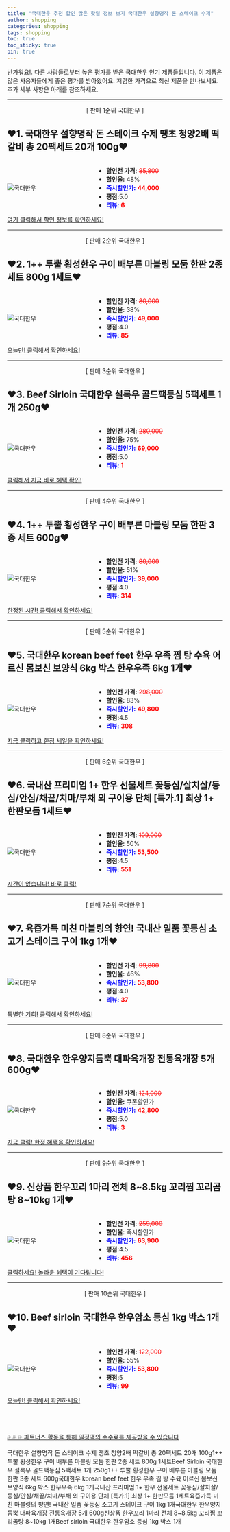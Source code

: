 ```yaml
---
title: "국대한우 추천 할인 많은 핫딜 정보 보기 국대한우 설향명작 돈 스테이크 수제"
author: shopping
categories: shopping
tags: shopping
toc: true
toc_sticky: true
pin: true
---
```

반가워요!. 다른 사람들로부터 높은 평가를 받은 국대한우 인기 제품들입니다. 이 제품은 많은 사용자들에게 좋은 평가를 받아왔어요. 저렴한 가격으로 최신 제품을 만나보세요. 추가 세부 사항은 아래를 참조하세요.

---
<p class="toplist" style="margin: 0 auto; display: block; width: fit-content;">[ 판매 1순위 국대한우 ]</p>

<h2><strong>❤️1. 국대한우 설향명작 돈 스테이크 수제 땡초 청양2배 떡갈비 총 20팩세트 20개 100g❤️</strong></h2>

<div style="display: flex; align-items: center;">
    <div style="flex: 0.4;">
        <img src="https://thumbnail6.coupangcdn.com/thumbnails/remote/230x230ex/image/vendor_inventory/c3ac/53ebf2b658ab5a8c46480bbb088edf524a4b6f10a8b5f29a54c878f1f4f6.jpg" alt="국대한우" style="max-width: 100%;">
    </div>
    <div style="flex: 0.6; margin-left: 10px;">
        <ul>
            <li><strong>할인전 가격:</strong> <del style="color: red;">85,800</del></li>
            <li><strong>할인율:</strong> 48%</li>
            <li><span style='color:blue'><strong>즉시할인가:</strong></span> <span style='color:red'><strong>44,000</strong></span></li>
            <li><strong>평점:</strong>5.0</li>
            <li><span style='color:blue'><strong>리뷰:</strong></span> <span style='color:red'><strong>6</strong></span></li>
        </ul>
    </div>
</div>
<div class="center">
    <a href="https://selin100587001.github.io?lptag=AF9450613&subid=githubio&pageKey=8113810076&traceid=V0-153&itemId=22994538727&vendorItemId=90028442778" class="myButton">
        여기 클릭해서 할인 정보를 확인하세요!
    </a>
</div>


---
<p class="toplist" style="margin: 0 auto; display: block; width: fit-content;">[ 판매 2순위 국대한우 ]</p>

<h2><strong>❤️2. 1++ 투뿔 횡성한우 구이 배부른 마블링 모둠 한판 2종 세트 800g 1세트❤️</strong></h2>

<div style="display: flex; align-items: center;">
    <div style="flex: 0.4;">
        <img src="https://thumbnail6.coupangcdn.com/thumbnails/remote/230x230ex/image/vendor_inventory/14e6/6ffe6a51e5c2a898c64446aa0368eec171223860801b7763327fb0de6c38.jpg" alt="국대한우" style="max-width: 100%;">
    </div>
    <div style="flex: 0.6; margin-left: 10px;">
        <ul>
            <li><strong>할인전 가격:</strong> <del style="color: red;">80,000</del></li>
            <li><strong>할인율:</strong> 38%</li>
            <li><span style='color:blue'><strong>즉시할인가:</strong></span> <span style='color:red'><strong>49,000</strong></span></li>
            <li><strong>평점:</strong>4.0</li>
            <li><span style='color:blue'><strong>리뷰:</strong></span> <span style='color:red'><strong>85</strong></span></li>
        </ul>
    </div>
</div>
<div class="center">
    <a href="https://selin100587001.github.io?lptag=AF9450613&subid=githubio&pageKey=7790363430&traceid=V0-153&itemId=21075171544&vendorItemId=88137362032" class="myButton">
        오늘만! 클릭해서 확인하세요!
    </a>
</div>


---
<p class="toplist" style="margin: 0 auto; display: block; width: fit-content;">[ 판매 3순위 국대한우 ]</p>

<h2><strong>❤️3. Beef Sirloin 국대한우 설록우 골드팩등심 5팩세트 1개 250g❤️</strong></h2>

<div style="display: flex; align-items: center;">
    <div style="flex: 0.4;">
        <img src="https://thumbnail10.coupangcdn.com/thumbnails/remote/230x230ex/image/vendor_inventory/58d5/dddf8d3dad615023351cce2eaca43ad110696f1d395264faa4965b79a5e0.jpg" alt="국대한우" style="max-width: 100%;">
    </div>
    <div style="flex: 0.6; margin-left: 10px;">
        <ul>
            <li><strong>할인전 가격:</strong> <del style="color: red;">280,000</del></li>
            <li><strong>할인율:</strong> 75%</li>
            <li><span style='color:blue'><strong>즉시할인가:</strong></span> <span style='color:red'><strong>69,000</strong></span></li>
            <li><strong>평점:</strong>5.0</li>
            <li><span style='color:blue'><strong>리뷰:</strong></span> <span style='color:red'><strong>1</strong></span></li>
        </ul>
    </div>
</div>
<div class="center">
    <a href="https://selin100587001.github.io?lptag=AF9450613&subid=githubio&pageKey=8064145429&traceid=V0-153&itemId=22669805922&vendorItemId=89706661551" class="myButton">
        클릭해서 지금 바로 혜택 확인!
    </a>
</div>


---
<p class="toplist" style="margin: 0 auto; display: block; width: fit-content;">[ 판매 4순위 국대한우 ]</p>

<h2><strong>❤️4. 1++ 투뿔 횡성한우 구이 배부른 마블링 모둠 한판 3종 세트 600g❤️</strong></h2>

<div style="display: flex; align-items: center;">
    <div style="flex: 0.4;">
        <img src="https://thumbnail8.coupangcdn.com/thumbnails/remote/230x230ex/image/vendor_inventory/a019/2de712a53863d0448aa192ef0e31b892fc87c4691d7cdaa6fde06639cb33.jpg" alt="국대한우" style="max-width: 100%;">
    </div>
    <div style="flex: 0.6; margin-left: 10px;">
        <ul>
            <li><strong>할인전 가격:</strong> <del style="color: red;">80,000</del></li>
            <li><strong>할인율:</strong> 51%</li>
            <li><span style='color:blue'><strong>즉시할인가:</strong></span> <span style='color:red'><strong>39,000</strong></span></li>
            <li><strong>평점:</strong>4.0</li>
            <li><span style='color:blue'><strong>리뷰:</strong></span> <span style='color:red'><strong>314</strong></span></li>
        </ul>
    </div>
</div>
<div class="center">
    <a href="https://selin100587001.github.io?lptag=AF9450613&subid=githubio&pageKey=7680731307&traceid=V0-153&itemId=20514724284&vendorItemId=88829310842" class="myButton">
        한정된 시간! 클릭해서 확인하세요!
    </a>
</div>


---
<p class="toplist" style="margin: 0 auto; display: block; width: fit-content;">[ 판매 5순위 국대한우 ]</p>

<h2><strong>❤️5. 국대한우 korean beef feet 한우 우족 찜 탕 수육 어르신 몸보신 보양식 6kg 박스 한우우족 6kg 1개❤️</strong></h2>

<div style="display: flex; align-items: center;">
    <div style="flex: 0.4;">
        <img src="https://thumbnail6.coupangcdn.com/thumbnails/remote/230x230ex/image/vendor_inventory/ad1a/8a20fc32c0be36822c7f1bd43fd7a60c8e7870eb5eeda11bd62b9edc98b9.jpg" alt="국대한우" style="max-width: 100%;">
    </div>
    <div style="flex: 0.6; margin-left: 10px;">
        <ul>
            <li><strong>할인전 가격:</strong> <del style="color: red;">298,000</del></li>
            <li><strong>할인율:</strong> 83%</li>
            <li><span style='color:blue'><strong>즉시할인가:</strong></span> <span style='color:red'><strong>49,800</strong></span></li>
            <li><strong>평점:</strong>4.5</li>
            <li><span style='color:blue'><strong>리뷰:</strong></span> <span style='color:red'><strong>308</strong></span></li>
        </ul>
    </div>
</div>
<div class="center">
    <a href="https://selin100587001.github.io?lptag=AF9450613&subid=githubio&pageKey=7505540291&traceid=V0-153&itemId=19655660726&vendorItemId=86343638825" class="myButton">
        지금 클릭하고 한정 세일을 확인하세요!
    </a>
</div>


---
<p class="toplist" style="margin: 0 auto; display: block; width: fit-content;">[ 판매 6순위 국대한우 ]</p>

<h2><strong>❤️6. 국내산 프리미엄 1+ 한우 선물세트 꽃등심/살치살/등심/안심/채끝/치마/부채 외 구이용 단체 [특가.1] 최상 1+ 한판모듬 1세트❤️</strong></h2>

<div style="display: flex; align-items: center;">
    <div style="flex: 0.4;">
        <img src="https://thumbnail8.coupangcdn.com/thumbnails/remote/230x230ex/image/vendor_inventory/02fd/86b76b8cf1a201cfd2084dc9c77343e0d7d43ac41087e3cfa399b7d5d22a.jpg" alt="국대한우" style="max-width: 100%;">
    </div>
    <div style="flex: 0.6; margin-left: 10px;">
        <ul>
            <li><strong>할인전 가격:</strong> <del style="color: red;">109,000</del></li>
            <li><strong>할인율:</strong> 50%</li>
            <li><span style='color:blue'><strong>즉시할인가:</strong></span> <span style='color:red'><strong>53,500</strong></span></li>
            <li><strong>평점:</strong>4.5</li>
            <li><span style='color:blue'><strong>리뷰:</strong></span> <span style='color:red'><strong>551</strong></span></li>
        </ul>
    </div>
</div>
<div class="center">
    <a href="https://selin100587001.github.io?lptag=AF9450613&subid=githubio&pageKey=7210970808&traceid=V0-153&itemId=18248466484&vendorItemId=82743116236" class="myButton">
        시간이 없습니다! 바로 클릭!
    </a>
</div>


---
<p class="toplist" style="margin: 0 auto; display: block; width: fit-content;">[ 판매 7순위 국대한우 ]</p>

<h2><strong>❤️7. 육즙가득 미친 마블링의 향연! 국내산 일품 꽃등심 소고기 스테이크 구이 1kg 1개❤️</strong></h2>

<div style="display: flex; align-items: center;">
    <div style="flex: 0.4;">
        <img src="https://thumbnail7.coupangcdn.com/thumbnails/remote/230x230ex/image/vendor_inventory/9f8b/ab4935a6b62d077426ca844027b87af4bc31c738f65125be1fcdc654269c.jpg" alt="국대한우" style="max-width: 100%;">
    </div>
    <div style="flex: 0.6; margin-left: 10px;">
        <ul>
            <li><strong>할인전 가격:</strong> <del style="color: red;">99,800</del></li>
            <li><strong>할인율:</strong> 46%</li>
            <li><span style='color:blue'><strong>즉시할인가:</strong></span> <span style='color:red'><strong>53,800</strong></span></li>
            <li><strong>평점:</strong>4.0</li>
            <li><span style='color:blue'><strong>리뷰:</strong></span> <span style='color:red'><strong>37</strong></span></li>
        </ul>
    </div>
</div>
<div class="center">
    <a href="https://selin100587001.github.io?lptag=AF9450613&subid=githubio&pageKey=7996792540&traceid=V0-153&itemId=22247772715&vendorItemId=89293554409" class="myButton">
        특별한 기회! 클릭해서 확인하세요!
    </a>
</div>


---
<p class="toplist" style="margin: 0 auto; display: block; width: fit-content;">[ 판매 8순위 국대한우 ]</p>

<h2><strong>❤️8. 국대한우 한우양지듬뿍 대파육개장 전통육개장 5개 600g❤️</strong></h2>

<div style="display: flex; align-items: center;">
    <div style="flex: 0.4;">
        <img src="https://thumbnail7.coupangcdn.com/thumbnails/remote/230x230ex/image/vendor_inventory/52fa/4177bddad760df451f866b67780ecbab1d4dbd1545dfb45271c3374ada03.jpg" alt="국대한우" style="max-width: 100%;">
    </div>
    <div style="flex: 0.6; margin-left: 10px;">
        <ul>
            <li><strong>할인전 가격:</strong> <del style="color: red;">124,000</del></li>
            <li><strong>할인율:</strong> 쿠폰할인가</li>
            <li><span style='color:blue'><strong>즉시할인가:</strong></span> <span style='color:red'><strong>42,800</strong></span></li>
            <li><strong>평점:</strong>5.0</li>
            <li><span style='color:blue'><strong>리뷰:</strong></span> <span style='color:red'><strong>3</strong></span></li>
        </ul>
    </div>
</div>
<div class="center">
    <a href="https://selin100587001.github.io?lptag=AF9450613&subid=githubio&pageKey=8174562426&traceid=V0-153&itemId=23358690744&vendorItemId=90389212845" class="myButton">
        지금 클릭! 한정 혜택을 확인하세요!
    </a>
</div>


---
<p class="toplist" style="margin: 0 auto; display: block; width: fit-content;">[ 판매 9순위 국대한우 ]</p>

<h2><strong>❤️9. 신상품 한우꼬리 1마리 전체 8~8.5kg 꼬리찜 꼬리곰탕 8~10kg 1개❤️</strong></h2>

<div style="display: flex; align-items: center;">
    <div style="flex: 0.4;">
        <img src="https://thumbnail6.coupangcdn.com/thumbnails/remote/230x230ex/image/vendor_inventory/6d45/75dacd24b7d138e76d63df46dc683c0e3a1fbe71ff0eacecf86b53b5d389.jpg" alt="국대한우" style="max-width: 100%;">
    </div>
    <div style="flex: 0.6; margin-left: 10px;">
        <ul>
            <li><strong>할인전 가격:</strong> <del style="color: red;">259,000</del></li>
            <li><strong>할인율:</strong> 즉시할인가</li>
            <li><span style='color:blue'><strong>즉시할인가:</strong></span> <span style='color:red'><strong>63,900</strong></span></li>
            <li><strong>평점:</strong>4.5</li>
            <li><span style='color:blue'><strong>리뷰:</strong></span> <span style='color:red'><strong>456</strong></span></li>
        </ul>
    </div>
</div>
<div class="center">
    <a href="https://selin100587001.github.io?lptag=AF9450613&subid=githubio&pageKey=7568455197&traceid=V0-153&itemId=19954313202&vendorItemId=86927039981" class="myButton">
        클릭하세요! 놀라운 혜택이 기다립니다!
    </a>
</div>


---
<p class="toplist" style="margin: 0 auto; display: block; width: fit-content;">[ 판매 10순위 국대한우 ]</p>

<h2><strong>❤️10. Beef sirloin 국대한우 한우암소 등심 1kg 박스 1개❤️</strong></h2>

<div style="display: flex; align-items: center;">
    <div style="flex: 0.4;">
        <img src="https://thumbnail6.coupangcdn.com/thumbnails/remote/230x230ex/image/vendor_inventory/d55a/98c70b271433f8258ff70f30affedc5812aa43b09b53063f172ef91d7c3d.jpg" alt="국대한우" style="max-width: 100%;">
    </div>
    <div style="flex: 0.6; margin-left: 10px;">
        <ul>
            <li><strong>할인전 가격:</strong> <del style="color: red;">122,000</del></li>
            <li><strong>할인율:</strong> 55%</li>
            <li><span style='color:blue'><strong>즉시할인가:</strong></span> <span style='color:red'><strong>53,800</strong></span></li>
            <li><strong>평점:</strong>5</li>
            <li><span style='color:blue'><strong>리뷰:</strong></span> <span style='color:red'><strong>99</strong></span></li>
        </ul>
    </div>
</div>
<div class="center">
    <a href="https://selin100587001.github.io?lptag=AF9450613&subid=githubio&pageKey=8064057414&traceid=V0-153&itemId=22669312892&vendorItemId=89706239612" class="myButton">
        오늘만! 클릭해서 확인하세요!
    </a>
</div>

<br><br><br>[💦 💦 💦 파트너스 활동을 통해 일정액의 수수료를 제공받을 수 있습니다](https://link.coupang.com/a/bcpT2c)<br><br>국대한우 설향명작 돈 스테이크 수제 땡초 청양2배 떡갈비 총 20팩세트 20개 100g1++ 투뿔 횡성한우 구이 배부른 마블링 모둠 한판 2종 세트 800g 1세트Beef Sirloin 국대한우 설록우 골드팩등심 5팩세트 1개 250g1++ 투뿔 횡성한우 구이 배부른 마블링 모둠 한판 3종 세트 600g국대한우 korean beef feet 한우 우족 찜 탕 수육 어르신 몸보신 보양식 6kg 박스 한우우족 6kg 1개국내산 프리미엄 1+ 한우 선물세트 꽃등심/살치살/등심/안심/채끝/치마/부채 외 구이용 단체 [특가.1] 최상 1+ 한판모듬 1세트육즙가득 미친 마블링의 향연! 국내산 일품 꽃등심 소고기 스테이크 구이 1kg 1개국대한우 한우양지듬뿍 대파육개장 전통육개장 5개 600g신상품 한우꼬리 1마리 전체 8~8.5kg 꼬리찜 꼬리곰탕 8~10kg 1개Beef sirloin 국대한우 한우암소 등심 1kg 박스 1개